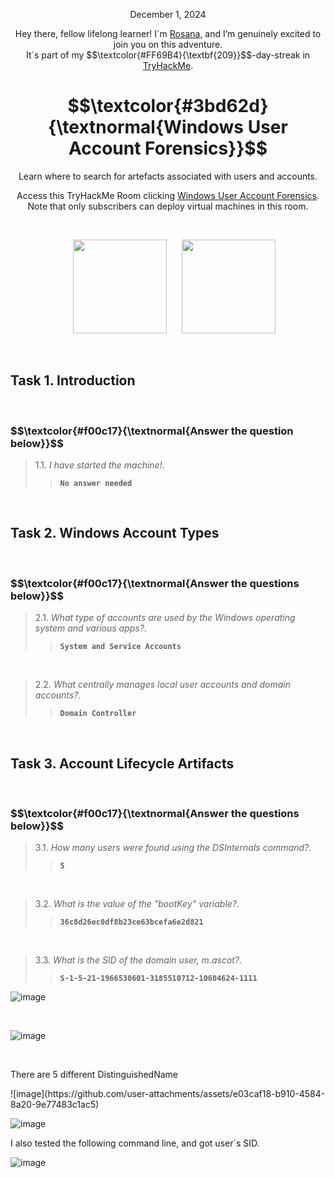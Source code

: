 <p align="center">December 1, 2024</p>
<p align="center">Hey there, fellow lifelong learner! I´m <a href="https://www.linkedin.com/in/rosanafssantos/">Rosana</a>, and I’m genuinely excited to join you on this adventure.<br>
It´s part of my $$\textcolor{#FF69B4}{\textbf{209}}$$-day-streak in  <a href="https://tryhackme.com/r/p/Rosana">TryHackMe</a>.</p>

<h1 align="center">
  $$\textcolor{#3bd62d}{\textnormal{Windows User Account Forensics}}$$
</h1>
<p align="center">Learn where to search for artefacts associated with users and accounts.</p>
<p align="center">Access this TryHackMe Room clicking <a href="https://tryhackme.com/r/room/windowsuseraccountforensics">Windows User Account Forensics</a>. Note that only subscribers can deploy virtual machines in this room.</p><br>
<p align="center">
  <img height="150px" hspace="20" src="https://github.com/user-attachments/assets/3773d729-f20d-4e8b-8c6f-fbd982d22bed">
  <img height="150px" src="">
</p>


<br>
<h2>Task 1. Introduction<a id='1'></a></h2>

<br>

<h3 align="left"> $$\textcolor{#f00c17}{\textnormal{Answer the question below}}$$ </h3>

> 1.1. <em>I have started the machine!</em>.<a id='1.1'></a>
>> <code><strong>No answer needed</strong></code>

<br>
<h2>Task 2. Windows Account Types<a id='2'></a></h2>

<br>

<h3 align="left"> $$\textcolor{#f00c17}{\textnormal{Answer the questions below}}$$ </h3>

> 2.1. <em>What type of accounts are used by the Windows operating system and various apps?</em>.<a id='2.1'></a>
>> <code><strong>System and Service Accounts</strong></code>

<br>

> 2.2. <em>What centrally manages local user accounts and domain accounts?</em>.<a id='2.2'></a>
>> <code><strong>Domain Controller</strong></code>

<br>
<h2>Task 3. Account Lifecycle Artifacts<a id='3'></a></h2>

<br>

<h3 align="left"> $$\textcolor{#f00c17}{\textnormal{Answer the questions below}}$$ </h3>

> 3.1. <em>How many users were found using the DSInternals command?</em>.<a id='3.1'></a>
>> <code><strong>5</strong></code>

<br>

> 3.2. <em>What is the value of the "bootKey" variable?</em>.<a id='3.2'></a>
>> <code><strong>36c8d26ec0df8b23ce63bcefa6e2d821</strong></code>

<br>

> 3.3. <em>What is the SID of the domain user, m.ascot?</em>.<a id='3.3'></a>
>> <code><strong>S-1-5-21-1966530601-3185510712-10604624-1111</strong></code>


![image](https://github.com/user-attachments/assets/9097704f-20db-40d5-b891-6e315d6f7452)

<br>

![image](https://github.com/user-attachments/assets/c4afb3a0-b4e2-4f05-a63f-880f94c40d7c)

<br>
<p>There are 5 different <code></code>DistinguishedName</code></p>
![image](https://github.com/user-attachments/assets/e03caf18-b910-4584-8a20-9e77483c1ac5)

<br>

![image](https://github.com/user-attachments/assets/68462d0d-bded-4147-9965-cee72ef8d973)

<p>I also tested the following command line, and got user´s SID.</p>

![image](https://github.com/user-attachments/assets/a9456312-2581-4ab0-8427-4ca06de2517e)

<br>
















